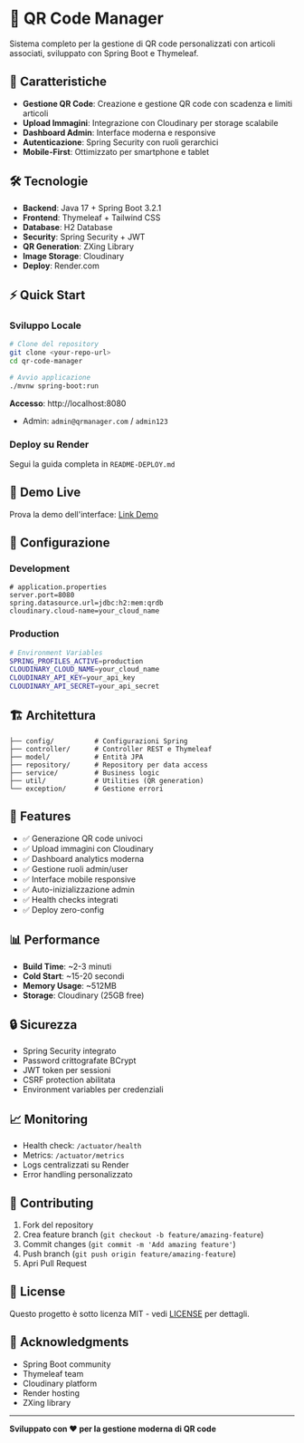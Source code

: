 # 🎯 QR Code Manager

Sistema completo per la gestione di QR code personalizzati con articoli associati, sviluppato con Spring Boot e Thymeleaf.

## 🚀 Caratteristiche

- **Gestione QR Code**: Creazione e gestione QR code con scadenza e limiti articoli
- **Upload Immagini**: Integrazione con Cloudinary per storage scalabile
- **Dashboard Admin**: Interface moderna e responsive
- **Autenticazione**: Spring Security con ruoli gerarchici
- **Mobile-First**: Ottimizzato per smartphone e tablet

## 🛠️ Tecnologie

- **Backend**: Java 17 + Spring Boot 3.2.1
- **Frontend**: Thymeleaf + Tailwind CSS
- **Database**: H2 Database
- **Security**: Spring Security + JWT
- **QR Generation**: ZXing Library
- **Image Storage**: Cloudinary
- **Deploy**: Render.com

## ⚡ Quick Start

### Sviluppo Locale

```bash
# Clone del repository
git clone <your-repo-url>
cd qr-code-manager

# Avvio applicazione
./mvnw spring-boot:run
```

**Accesso**: http://localhost:8080
- Admin: `admin@qrmanager.com` / `admin123`

### Deploy su Render

Segui la guida completa in `README-DEPLOY.md`

## 📱 Demo Live

Prova la demo dell'interface: [Link Demo](#)

## 🔧 Configurazione

### Development
```properties
# application.properties
server.port=8080
spring.datasource.url=jdbc:h2:mem:qrdb
cloudinary.cloud-name=your_cloud_name
```

### Production  
```bash
# Environment Variables
SPRING_PROFILES_ACTIVE=production
CLOUDINARY_CLOUD_NAME=your_cloud_name
CLOUDINARY_API_KEY=your_api_key
CLOUDINARY_API_SECRET=your_api_secret
```

## 🏗️ Architettura

```
├── config/          # Configurazioni Spring
├── controller/      # Controller REST e Thymeleaf  
├── model/           # Entità JPA
├── repository/      # Repository per data access
├── service/         # Business logic
├── util/            # Utilities (QR generation)
└── exception/       # Gestione errori
```

## 🎨 Features

- ✅ Generazione QR code univoci
- ✅ Upload immagini con Cloudinary
- ✅ Dashboard analytics moderna
- ✅ Gestione ruoli admin/user
- ✅ Interface mobile responsive
- ✅ Auto-inizializzazione admin
- ✅ Health checks integrati
- ✅ Deploy zero-config

## 📊 Performance

- **Build Time**: ~2-3 minuti
- **Cold Start**: ~15-20 secondi  
- **Memory Usage**: ~512MB
- **Storage**: Cloudinary (25GB free)

## 🔒 Sicurezza

- Spring Security integrato
- Password crittografate BCrypt
- JWT token per sessioni
- CSRF protection abilitata
- Environment variables per credenziali

## 📈 Monitoring

- Health check: `/actuator/health`
- Metrics: `/actuator/metrics`  
- Logs centralizzati su Render
- Error handling personalizzato

## 🤝 Contributing

1. Fork del repository
2. Crea feature branch (`git checkout -b feature/amazing-feature`)
3. Commit changes (`git commit -m 'Add amazing feature'`)
4. Push branch (`git push origin feature/amazing-feature`)
5. Apri Pull Request

## 📝 License

Questo progetto è sotto licenza MIT - vedi [LICENSE](LICENSE) per dettagli.

## 🙏 Acknowledgments

- Spring Boot community
- Thymeleaf team
- Cloudinary platform
- Render hosting
- ZXing library

---

**Sviluppato con ❤️ per la gestione moderna di QR code**